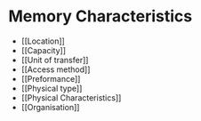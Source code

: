 # Memory Characteristics
- [[Location]]
- [[Capacity]]
- [[Unit of transfer]]
- [[Access method]]
- [[Preformance]]
- [[Physical type]]
- [[Physical Characteristics]]
- [[Organisation]]